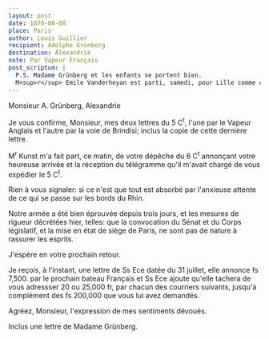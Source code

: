 ```yaml
---
layout: post
date: 1870-08-08
place: Paris
author: Louis Guillier
recipient: Adolphe Grünberg
destination: Alexandrie
note: Par Vapeur Français
post_scriptum: |
  P.S. Madame Grünberg et les enfants se portent bien.
  M<sup>r</sup> Emile Vanderheyan est parti, samedi, pour Lille comme capitaine de la ...
---
```


Monsieur A. Grünberg, Alexandrie

Je vous confirme, Monsieur, mes deux lettres du 5 C<sup>t</sup>, l'une par le Vapeur
Anglais et l'autre par la voie de Brindisi; inclus la copie de cette dernière
lettre.

M<sup>r</sup> Kunst m'a fait part, ce matin, de votre dépêche du 6 C<sup>t</sup> annonçant votre
heureuse arrivée et la réception du télégramme qu'il m'avait chargé de vous
expédier le 5 C<sup>t</sup>.

Rien à vous signaler: si ce n'est que tout est absorbé par l'anxieuse attente
de ce qui se passe sur les bords du Rhin.

Notre armée a été bien éprouvée depuis trois jours, et les mesures de rigueur
décrétées hier, telles: que la convocation du Sénat et du Corps législatif, et
la mise en état de siège de Paris, ne sont pas de nature à rassurer les
esprits.

J'espère en votre prochain retour.

Je reçois, à l'instant, une lettre de Ss Ece datée du 31 juillet, elle annonce
fs 7,500. par le prochain bateau Français et Ss Ece ajoute qu'elle tachera de
vous adressser 20 ou 25,000 fr, par chacun des courriers suivants, jusqu'à
complément des fs 200,000 que vous lui avez demandés.

Agréez, Monsieur, l'expression de mes sentiments dévoués.

Inclus une lettre de Madame Grünberg.
